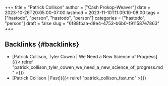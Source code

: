 +++
title = "Patrick Collison"
author = ["Cash Prokop-Weaver"]
date = 2023-10-26T20:05:00-07:00
lastmod = 2023-11-10T11:09:10-08:00
tags = ["hastodo", "person", "hastodo", "person"]
categories = ["hastodo", "person"]
draft = false
slug = "6f88fbaa-d8e4-4753-b6b0-f911587e7863"
+++

## Backlinks {#backlinks}

-   [Patrick Collison, Tyler Cowen | We Need a New Science of Progress]({{< relref "patrick_collison_tyler_cowen_we_need_a_new_science_of_progress.md" >}})
-   [Patrick Collison | Fast]({{< relref "patrick_collison_fast.md" >}})
